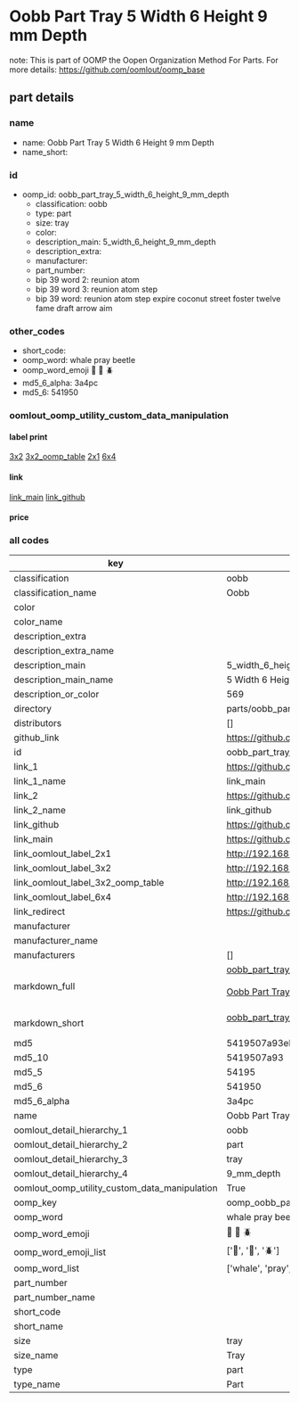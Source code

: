 # Oobb Part Tray 5 Width 6 Height 9 mm Depth  

note: This is part of OOMP the Oopen Organization Method For Parts. For more details: https://github.com/oomlout/oomp_base

##  part details
  







### name
* name: Oobb Part Tray 5 Width 6 Height 9 mm Depth
* name_short: 
### id
* oomp_id: oobb_part_tray_5_width_6_height_9_mm_depth
  * classification: oobb
  * type: part
  * size: tray
  * color: 
  * description_main: 5_width_6_height_9_mm_depth
  * description_extra: 
  * manufacturer: 
  * part_number: 
  * bip 39 word 2: reunion atom
  * bip 39 word 3: reunion atom step
  * bip 39 word: reunion atom step expire coconut street foster twelve fame draft arrow aim

### other_codes
* short_code: 
* oomp_word: whale pray beetle
* oomp_word_emoji :whale: :pray: :beetle:
* md5_6_alpha: 3a4pc
* md5_6: 541950






### oomlout_oomp_utility_custom_data_manipulation
#### label print
[3x2](http://192.168.1.245:1112/?label=oomp%203a4pc)
[3x2_oomp_table](http://192.168.1.108:1112/?label=oomp%203a4pc)
[2x1](http://192.168.1.242:1112/?label=oomp%203a4pc)
[6x4](http://192.168.1.55:1112/?label=oomp%203a4pc)    

#### link

[link_main](https://github.com/oomlout/oomlout_oomp_version_1_messy/tree/main/parts/oobb_part_tray_5_width_6_height_9_mm_depth) [link_github](https://github.com/oomlout/oomlout_oomp_version_1_messy/tree/main/parts/oobb_part_tray_5_width_6_height_9_mm_depth)                             

#### price







### all codes 
| key | value |  
| --- | --- |  
| classification | oobb |  
| classification_name | Oobb |  
| color |  |  
| color_name |  |  
| description_extra |  |  
| description_extra_name |  |  
| description_main | 5_width_6_height_9_mm_depth |  
| description_main_name | 5 Width 6 Height 9 mm Depth |  
| description_or_color | 569 |  
| directory | parts/oobb_part_tray_5_width_6_height_9_mm_depth |  
| distributors | [] |  
| github_link | https://github.com/oomlout/oomlout_oomp_part_src/tree/main/parts/oobb_part_tray_5_width_6_height_9_mm_depth |  
| id | oobb_part_tray_5_width_6_height_9_mm_depth |  
| link_1 | https://github.com/oomlout/oomlout_oomp_version_1_messy/tree/main/parts/oobb_part_tray_5_width_6_height_9_mm_depth |  
| link_1_name | link_main |  
| link_2 | https://github.com/oomlout/oomlout_oomp_version_1_messy/tree/main/parts/oobb_part_tray_5_width_6_height_9_mm_depth |  
| link_2_name | link_github |  
| link_github | https://github.com/oomlout/oomlout_oomp_version_1_messy/tree/main/parts/oobb_part_tray_5_width_6_height_9_mm_depth |  
| link_main | https://github.com/oomlout/oomlout_oomp_version_1_messy/tree/main/parts/oobb_part_tray_5_width_6_height_9_mm_depth |  
| link_oomlout_label_2x1 | http://192.168.1.242:1112/?label=oomp%203a4pc |  
| link_oomlout_label_3x2 | http://192.168.1.245:1112/?label=oomp%203a4pc |  
| link_oomlout_label_3x2_oomp_table | http://192.168.1.108:1112/?label=oomp%203a4pc |  
| link_oomlout_label_6x4 | http://192.168.1.55:1112/?label=oomp%203a4pc |  
| link_redirect | https://github.com/oomlout/oomlout_oomp_version_1_messy/tree/main/parts/oobb_part_tray_5_width_6_height_9_mm_depth |  
| manufacturer |  |  
| manufacturer_name |  |  
| manufacturers | [] |  
| markdown_full | [oobb_part_tray_5_width_6_height_9_mm_depth](none)<br>[](none)<br>[Oobb Part Tray 5 Width 6 Height 9 Mm Depth](none)<br><br> |  
| markdown_short | [oobb_part_tray_5_width_6_height_9_mm_depth](none)<br><br> |  
| md5 | 5419507a93eb0b835b967507aac395c2 |  
| md5_10 | 5419507a93 |  
| md5_5 | 54195 |  
| md5_6 | 541950 |  
| md5_6_alpha | 3a4pc |  
| name | Oobb Part Tray 5 Width 6 Height 9 mm Depth |  
| oomlout_detail_hierarchy_1 | oobb |  
| oomlout_detail_hierarchy_2 | part |  
| oomlout_detail_hierarchy_3 | tray |  
| oomlout_detail_hierarchy_4 | 9_mm_depth |  
| oomlout_oomp_utility_custom_data_manipulation | True |  
| oomp_key | oomp_oobb_part_tray_5_width_6_height_9_mm_depth |  
| oomp_word | whale pray beetle |  
| oomp_word_emoji | :whale: :pray: :beetle: |  
| oomp_word_emoji_list | [':whale:', ':pray:', ':beetle:'] |  
| oomp_word_list | ['whale', 'pray', 'beetle'] |  
| part_number |  |  
| part_number_name |  |  
| short_code |  |  
| short_name |  |  
| size | tray |  
| size_name | Tray |  
| type | part |  
| type_name | Part |  
